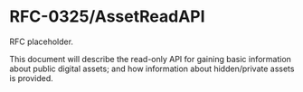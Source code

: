 # RFC-0325/AssetReadAPI

RFC placeholder.

This document will describe the read-only API for gaining basic information about public digital assets; and how
information about hidden/private assets is provided.